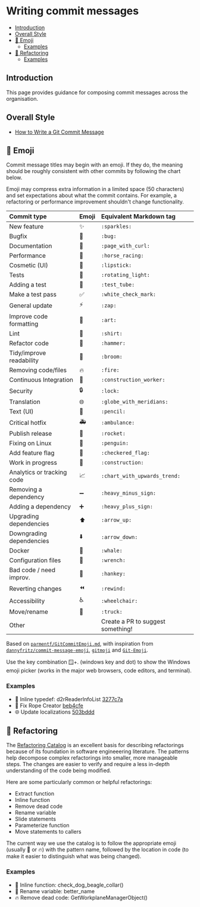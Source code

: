 <!-- omit in toc -->
# Writing commit messages

- [Introduction](#introduction)
- [Overall Style](#overall-style)
- [🙂 Emoji](#-emoji)
  - [Examples](#examples)
- [🔨 Refactoring](#-refactoring)
  - [Examples](#examples-1)

## Introduction

This page provides guidance for composing commit messages across the
organisation.

## Overall Style

* [How to Write a Git Commit Message](https://cbea.ms/git-commit/)

## 🙂 Emoji

Commit message titles may begin with an emoji. If they do, the meaning should
be roughly consistent with other commits by following the chart below.

Emoji may compress extra information in a limited space (50 characters) and set
expectations about what the commit contains. For example, a refactoring or
performance improvement shouldn't change functionality.


| Commit type                | Emoji | Equivalent Markdown tag           |
| :------------------------- | :---- | :-------------------------------- |
| New feature                | ✨     | `:sparkles:`                      |
| Bugfix                     | 🐛     | `:bug:`                           |
| Documentation              | 📃     | `:page_with_curl:`                |
| Performance                | 🏇     | `:horse_racing:`                  |
| Cosmetic (UI)              | 💄     | `:lipstick:`                      |
| Tests                      | 🚨     | `:rotating_light:`                |
| Adding a test              | 🧪     | `:test_tube:`                     |
| Make a test pass           | ✅     | `:white_check_mark:`              |
| General update             | ⚡     | `:zap:`                           |
| Improve code formatting    | 🎨     | `:art:`                           |
| Lint                       | 👕     | `:shirt:`                         |
| Refactor code              | 🔨     | `:hammer:`                        |
| Tidy/improve readability   | 🧹     | `:broom:`                         |
| Removing code/files        | 🔥     | `:fire:`                          |
| Continuous Integration     | 👷     | `:construction_worker:`           |
| Security                   | 🔒     | `:lock:`                          |
| Translation                | 🌐     | `:globe_with_meridians:`          |
| Text (UI)                  | 📝     | `:pencil:`                        |
| Critical hotfix            | 🚑     | `:ambulance:`                     |
| Publish release            | 🚀     | `:rocket:`                        |
| Fixing on Linux            | 🐧     | `:penguin:`                       |
| Add feature flag           | 🏁     | `:checkered_flag:`                |
| Work in progress           | 🚧     | `:construction:`                  |
| Analytics or tracking code | 📈     | `:chart_with_upwards_trend:`      |
| Removing a dependency      | ➖     | `:heavy_minus_sign:`              |
| Adding a dependency        | ➕     | `:heavy_plus_sign:`               |
| Upgrading dependencies     | ⬆️     | `:arrow_up:`                      |
| Downgrading dependencies   | ⬇️     | `:arrow_down:`                    |
| Docker                     | 🐳     | `:whale:`                         |
| Configuration files        | 🔧     | `:wrench:`                        |
| Bad code / need improv.    | 💩     | `:hankey:`                        |
| Reverting changes          | ⏪     | `:rewind:`                        |
| Accessibility              | ♿     | `:wheelchair:`                    |
| Move/rename                | 🚚     | `:truck:`                         |
| Other                      |       | Create a PR to suggest something! |

Based on
[`parmentf/GitCommitEmoji.md`](https://gist.github.com/parmentf/035de27d6ed1dce0b36a),
with inspiration from
[`dannyfritz/commit-message-emoji`](https://github.com/dannyfritz/commit-message-emoji),
[`gitmoji`](https://gitmoji.carloscuesta.me/) and [`Git-Emoji`](https://babakks.github.io/article/2020/07/03/emojis-in-git-commit-messages.html).

Use the key combination 🪟+. (windows key and dot) to show the Windows emoji picker
(works in the major web browsers, code editors, and terminal).

### Examples

* 🔨 Inline typedef: d2rReaderInfoList [3277c7a](https://github.com/carveco/carveco/commit/3277c7a6f368102e393d01fefc87b3914d063e9a)
* 🐛 Fix Rope Creator [beb4cfe](https://github.com/carveco/carveco/commit/beb4cfe3f3f6ccc87731438dfcc5fe0523cb0efe)
* 🌐 Update localizations [503bddd](https://github.com/carveco/carveco/commit/503bddd9e795b1a18a1fd49cea0dabef40dda38f)

## 🔨 Refactoring

The [Refactoring Catalog](https://refactoring.com/catalog/) is an excellent
basis for describing refactorings because of its foundation in software
engineeering literature. The patterns help decompose complex refactorings into
smaller, more manageable steps. The changes are easier to verify and require a
less in-depth understanding of the code being modified.

Here are some particularly common or helpful refactorings:
* Extract function
* Inline function
* Remove dead code
* Rename variable
* Slide statements
* Parameterize function
* Move statements to callers

The current way we use the catalog is to follow the appropriate emoji (usually
🔨 or 🔥) with the pattern name, followed by the location in code (to make it
easier to distinguish what was being changed).

### Examples

* 🔨 Inline function: check_dog_beagle_collar()
* 🔨 Rename variable: better_name
* 🔥 Remove dead code: GetWorkplaneManagerObject()
